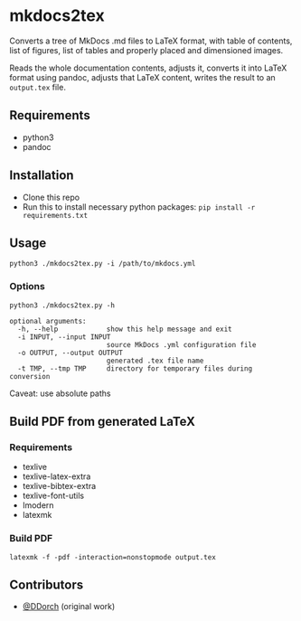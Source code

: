 # mkdocs2tex

Converts a tree of MkDocs .md files to LaTeX format, with table of contents, list of figures, list of tables and properly placed and dimensioned images.

Reads the whole documentation contents, adjusts it, converts it into LaTeX format using pandoc, adjusts that LaTeX content, writes the result to an `output.tex` file.

## Requirements

 * python3
 * pandoc

## Installation

 * Clone this repo
 * Run this to install necessary python packages: `pip install -r requirements.txt`

## Usage

`python3 ./mkdocs2tex.py -i /path/to/mkdocs.yml`

### Options

```
python3 ./mkdocs2tex.py -h

optional arguments:
  -h, --help            show this help message and exit
  -i INPUT, --input INPUT
                        source MkDocs .yml configuration file
  -o OUTPUT, --output OUTPUT
                        generated .tex file name
  -t TMP, --tmp TMP     directory for temporary files during conversion
```

Caveat: use absolute paths

## Build PDF from generated LaTeX

### Requirements

 * texlive
 * texlive-latex-extra
 * texlive-bibtex-extra
 * texlive-font-utils
 * lmodern
 * latexmk

### Build PDF

`latexmk -f -pdf -interaction=nonstopmode output.tex`

## Contributors

 * [@DDorch](https://github.com/DDorch) (original work)
